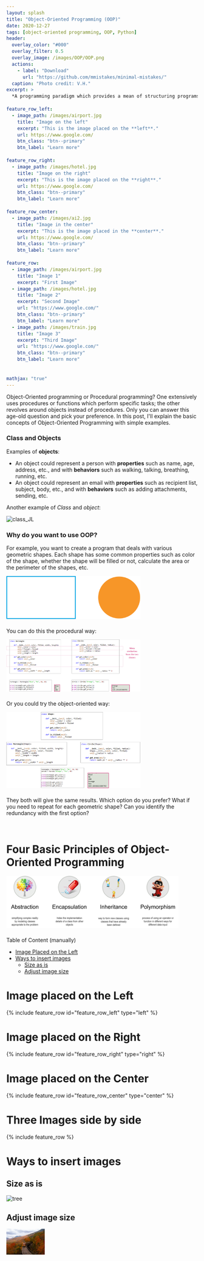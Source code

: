 ```yaml
---
layout: splash
title: "Object-Oriented Programming (OOP)"
date: 2020-12-27
tags: [object-oriented programming, OOP, Python]
header:
  overlay_color: "#000"
  overlay_filter: 0.5
  overlay_image: /images/OOP/OOP.png
  actions:
    - label: "Download"
      url: "https://github.com/mmistakes/minimal-mistakes/"
  caption: "Photo credit: V.H."
excerpt: >
  *A programming paradigm which provides a mean of structuring programs so that properties and behaviors are bundled into individual objects* <br />

feature_row_left:
  - image_path: /images/airport.jpg
    title: "Image on the left"
    excerpt: "This is the image placed on the **left**."
    url: https://www.google.com/
    btn_class: "btn--primary"
    btn_label: "Learn more"

feature_row_right:
  - image_path: /images/hotel.jpg
    title: "Image on the right"
    excerpt: "This is the image placed on the **right**."
    url: https://www.google.com/
    btn_class: "btn--primary"
    btn_label: "Learn more"

feature_row_center:
  - image_path: /images/ai2.jpg
    title: "Image in the center"
    excerpt: "This is the image placed in the **center**."
    url: https://www.google.com/
    btn_class: "btn--primary"
    btn_label: "Learn more"

feature_row:
  - image_path: /images/airport.jpg
    title: "Image 1"
    excerpt: "First Image"
  - image_path: /images/hotel.jpg
    title: "Image 2"
    excerpt: "Second Image"
    url: "https://www.google.com/"
    btn_class: "btn--primary"
    btn_label: "Learn more"
  - image_path: /images/train.jpg
    title: "Image 3"
    excerpt: "Third Image"
    url: "https://www.google.com/"
    btn_class: "btn--primary"
    btn_label: "Learn more"


mathjax: "true"
---
```


Object-Oriented programming or Procedural programming? One extensively uses procedures or functions which perform specific tasks; the other revolves around objects instead of procedures.
Only you can answer this age-old question and pick your preference. In this post, I'll explain the basic concepts of Object-Oriented Programming with simple examples.

### Class and Objects
Examples of **objects**:
- An object could represent a person with **properties** such as name, age, address, etc., and with **behaviors** such as walking, talking, breathing, running, etc.
- An object could represent an email with **properties** such as recipient list, subject, body, etc., and with **behaviors** such as adding attachments, sending, etc.

Another example of *Class* and *object*:

<img src="{{ site.url }}{{ site.baseurl }}/images/OOP/class_JL.png" alt="class_JL">

### Why do you want to use OOP?
For example, you want to create a program that deals with various geometric shapes. Each shape has some common properties such as color of the shape, whether the shape will be filled or not, calculate the area or the perimeter of the shapes, etc. 

<div style="width:70%; font-size:80%; text-align:center;">
<img src="/images/OOP/rect_circle.png" style="padding-bottom:0.5em;"/>
</div> 

You can do this the procedural way:

<div style="width:70%; font-size:80%; text-align:center;">
<img src="/images/OOP/rect_circle_2.png" style="padding-bottom:0.5em;"/>
</div> 

Or you could try the object-oriented way:

<div style="width:70%; font-size:80%; text-align:center;">
<img src="/images/OOP/rect_circle_3.png" style="padding-bottom:0.5em;"/>
</div> 

They both will give the same results. Which option do you prefer? What if you need to repeat for each geometric shape? Can you identify the redundancy with the first option? 

<br />

# Four Basic Principles of Object-Oriented Programming

<div style="width:90%; font-size:80%; text-align:center;">
<img src="/images/OOP/OOP.png" style="padding-bottom:0.5em;"/>
</div> 















Table of Content (manually)
- [Image Placed on the Left](#image-place-on-the-left)
- [Ways to insert images](#ways-to-insert-images)
  - [Size as is](#size-as-is)
  - [Adjust image size](#adjust-image-size)


# Image placed on the Left
{% include feature_row id="feature_row_left" type="left" %}

# Image placed on the Right
{% include feature_row id="feature_row_right" type="right" %}

# Image placed on the Center
{% include feature_row id="feature_row_center" type="center" %}

# Three Images side by side
{% include feature_row %}

# Ways to insert images
## Size as is
<img src="{{ site.url }}{{ site.baseurl }}/images/train.jpg" alt="tree">

## Adjust image size
<div style="width:20%; font-size:80%; text-align:center;">
<img src="/images/train.jpg" style="padding-bottom:0.5em;"/>
</div> 

